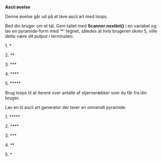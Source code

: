 **Ascii øvelse**

Denne øvelse går ud på at lave ascii art med loops.

Bed din bruger om et tal. Gem tallet med **Scanner.nextInt()** i en variabel og lav en pyramide\-form med '**\***' tegnet, således at hvis brugeren skrev 5, ville dette være dit putput i terminalen:

1\. \*

2\. \*\*

3\. \*\*\*

4\. \*\*\*\*

5\. \*\*\*\*\*

Brug loops til at iterere over antalle af stjernerækker som du får fra din bruger.

Lav en til ascii art generator der laver en omvendt pyramide:

1\. \*\*\*\*\*

2\. \*\*\*\*

3\. \*\*\*

4\. \*\*

5\. \*